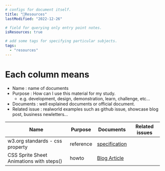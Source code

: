 ```yaml
---
# configs for document itself.
title: "🚚Resources"
lastModified: "2022-12-26"

# field for querying only entry point notes.
isResources: true

# add some tags for specifying particular subjects.
tags:
  - "resources"
---
```

# Each column means
- Name : name of documents
- Purpose : How can I use this material for my study.
	- e.g. development, design, demonstration, learn, challenge, etc...
- Documents : well explained documents or official document.
- Related issue : realworld examples such as github issue, showcase blog post, business newletters...

| Name                                     | Purpose   | Documents                                              | Related issues |
| ---------------------------------------- | --------- | ------------------------------------------------------ | -------------- |
| w3.org standards - css property          | reference | [specification](https://www.w3.org/TR/CSS/#properties) |                |
| CSS Sprite Sheet Animations with steps() | howto     | [Blog Article](https://blog.teamtreehouse.com/css-sprite-sheet-animations-steps)                                                       |                |